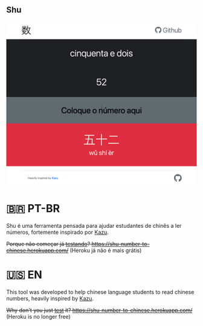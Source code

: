 

## Shu
![](docs/screenshot.png)

# 🇧🇷 PT-BR
Shu é uma ferramenta pensada para ajudar estudantes de chinês a ler números, fortemente inspirado por [Kazu](http://sebpearce.com/kazu/).

~~Porque não começar já [testando](https://shu-number-to-chinese.herokuapp.com/)? https://shu-number-to-chinese.herokuapp.com/~~ (Heroku já não é mais grátis)

# 🇺🇸 EN
This tool was developed to help chinese language students to read chinese numbers, heavily inspired by [Kazu](http://sebpearce.com/kazu/).

~~Why don't you just [test](https://shu-number-to-chinese.herokuapp.com/) it? https://shu-number-to-chinese.herokuapp.com/~~ (Heroku is no longer free)
